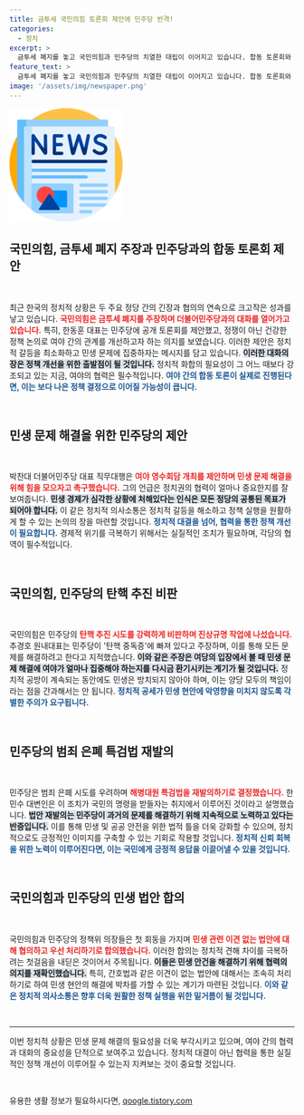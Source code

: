 ```yaml
---
title: 금투세 국민의힘 토론회 제안에 민주당 반격!
categories:
  - 정치
excerpt: >
  금투세 폐지를 놓고 국민의힘과 민주당의 치열한 대립이 이어지고 있습니다. 합동 토론회와 영수회담 제안 속 민생경제 위기 타개를 위한 여야의 정책 대결이 불가피해 보입니다.
feature_text: >
  금투세 폐지를 놓고 국민의힘과 민주당의 치열한 대립이 이어지고 있습니다. 합동 토론회와 영수회담 제안 속 민생경제 위기 타개를 위한 여야의 정책 대결이 불가피해 보입니다.
image: '/assets/img/newspaper.png'
---
```


<p><img src="/assets/img/newspaper.png" alt="kimp 속보" /></p>

<h2>국민의힘, 금투세 폐지 주장과 민주당과의 합동 토론회 제안</h2>

<p data-ke-size="size16">&nbsp;</p>

<p data-ke-size="size16">최근 한국의 정치적 상황은 두 주요 정당 간의 긴장과 협의의 연속으로 크고작은 성과를 낳고 있습니다. <b><span style="color: #ee2323;">국민의힘은 금투세 폐지를 주장하며 더불어민주당과의 대화를 열어가고 있습니다.</span></b> 특히, 한동훈 대표는 민주당에 공개 토론회를 제안했고, 정쟁이 아닌 건강한 정책 논의로 여야 간의 관계를 개선하고자 하는 의지를 보였습니다. 이러한 제안은 정치적 갈등을 최소화하고 민생 문제에 집중하자는 메시지를 담고 있습니다. <b><span style="background-color: #21538527;">이러한 대화의 장은 정책 개선을 위한 출발점이 될 것입니다.</span></b> 정치적 화합의 필요성이 그 어느 때보다 강조되고 있는 지금, 여야의 협력은 필수적입니다. <b><span style="color: #1a5490;">여야 간의 합동 토론이 실제로 진행된다면, 이는 보다 나은 정책 결정으로 이어질 가능성이 큽니다.</span></b></p>

<p data-ke-size="size16">&nbsp;</p>

<h2>민생 문제 해결을 위한 민주당의 제안</h2>

<p data-ke-size="size16">&nbsp;</p>

<p data-ke-size="size16">박찬대 더불어민주당 대표 직무대행은 <b><span style="color: #ee2323;">여야 영수회담 개최를 제안하며 민생 문제 해결을 위해 힘을 모으자고 촉구했습니다.</span></b> 그의 언급은 정치권의 협력이 얼마나 중요한지를 잘 보여줍니다. <b><span style="background-color: #21538527;">민생 경제가 심각한 상황에 처해있다는 인식은 모든 정당의 공통된 목표가 되어야 합니다.</span></b> 이 같은 정치적 의사소통은 정치적 갈등을 해소하고 정책 실행을 원활하게 할 수 있는 논의의 장을 마련할 것입니다. <b><span style="color: #1a5490;">정치적 대결을 넘어, 협력을 통한 정책 개선이 필요합니다.</span></b> 경제적 위기를 극복하기 위해서는 실질적인 조치가 필요하며, 각당의 협역이 필수적입니다.</p>

<p data-ke-size="size16">&nbsp;</p>

<h2>국민의힘, 민주당의 탄핵 추진 비판</h2>

<p data-ke-size="size16">&nbsp;</p>

<p data-ke-size="size16">국민의힘은 민주당의 <b><span style="color: #ee2323;">탄핵 추진 시도를 강력하게 비판하며 진상규명 작업에 나섰습니다.</span></b> 추경호 원내대표는 민주당이 '탄핵 중독증'에 빠져 있다고 주장하며, 이를 통해 모든 문제를 해결하려고 한다고 지적했습니다. <b><span style="background-color: #21538527;">이와 같은 주장은 여당의 입장에서 볼 때 민생 문제 해결에 여야가 얼마나 집중해야 하는지를 다시금 환기시키는 계기가 될 것입니다.</span></b> 정치적 공방이 계속되는 동안에도 민생은 방치되지 않아야 하며, 이는 양당 모두의 책임이라는 점을 간과해서는 안 됩니다. <b><span style="color: #1a5490;">정치적 공세가 민생 현안에 악영향을 미치지 않도록 각별한 주의가 요구됩니다.</span></b></p>

<p data-ke-size="size16">&nbsp;</p>

<h2>민주당의 범죄 은폐 특검법 재발의</h2>

<p data-ke-size="size16">&nbsp;</p>

<p data-ke-size="size16">민주당은 범죄 은폐 시도를 우려하며 <b><span style="color: #ee2323;">해병대원 특검법을 재발의하기로 결정했습니다.</span></b> 한민수 대변인은 이 조치가 국민의 명령을 받들자는 취지에서 이루어진 것이라고 설명했습니다. <b><span style="background-color: #21538527;">법안 재발의는 민주당이 과거의 문제를 해결하기 위해 지속적으로 노력하고 있다는 반증입니다.</span></b> 이를 통해 민생 및 공공 안전을 위한 법적 틀을 더욱 강화할 수 있으며, 정치적으로도 긍정적인 이미지를 구축할 수 있는 기회로 작용할 것입니다. <b><span style="color: #1a5490;">정치적 신뢰 회복을 위한 노력이 이루어진다면, 이는 국민에게 긍정적 응답을 이끌어낼 수 있을 것입니다.</span></b></p>

<p data-ke-size="size16">&nbsp;</p>

<h2>국민의힘과 민주당의 민생 법안 합의</h2>

<p data-ke-size="size16">&nbsp;</p>

<p data-ke-size="size16">국민의힘과 민주당의 정책위 의장들은 첫 회동을 가지며 <b><span style="color: #ee2323;">민생 관련 이견 없는 법안에 대해 협의하고 우선 처리하기로 합의했습니다.</span></b> 이러한 합의는 정치적 견해 차이를 극복하려는 첫걸음을 내딛은 것이어서 주목됩니다. <b><span style="background-color: #21538527;">이들은 민생 안건을 해결하기 위해 협력의 의지를 재확인했습니다.</span></b> 특히, 간호법과 같은 이견이 없는 법안에 대해서는 조속히 처리하기로 하여 민생 현안의 해결에 박차를 가할 수 있는 계기가 마련된 것입니다. <b><span style="color: #1a5490;">이와 같은 정치적 의사소통은 향후 더욱 원활한 정책 실행을 위한 밑거름이 될 것입니다.</span></b></p>

<p data-ke-size="size16">&nbsp;</p>

<hr>

<p data-ke-size="size16">이번 정치적 상황은 민생 문제 해결의 필요성을 더욱 부각시키고 있으며, 여야 간의 협력과 대화의 중요성을 단적으로 보여주고 있습니다. 정치적 대결이 아닌 협력을 통한 실질적인 정책 개선이 이루어질 수 있는지 지켜보는 것이 중요할 것입니다.</p>

<p data-ke-size="size16">&nbsp;</p>
유용한 생활 정보가 필요하시다면, <a href="https://qoogle.tistory.com" rel="dofollow">qoogle.tistory.com</a>



